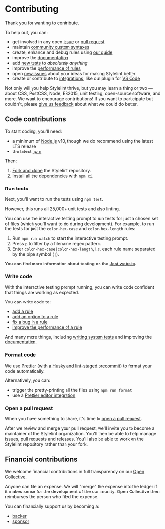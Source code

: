 # Contributing

Thank you for wanting to contribute.

To help out, you can:

- get involved in any open [issue](https://github.com/stylelint/stylelint/issues) or [pull request](https://github.com/stylelint/stylelint/pulls)
- maintain [community custom syntaxes](docs/developer-guide/syntaxes.md)
- create, enhance and debug rules using [our guide](docs/developer-guide/rules.md)
- improve the [documentation](docs/)
- add [new tests](https://github.com/stylelint/stylelint/issues?q=is%3Aopen+is%3Aissue+label%3A%22type%3A+tests%22) to _absolutely anything_
- improve the [performance of rules](docs/developer-guide/rules.md#improve-the-performance-of-a-rule)
- open [new issues](https://github.com/stylelint/stylelint/issues/new/choose) about your ideas for making Stylelint better
- create or contribute to [integrations](docs/user-guide/integrations/editor.md), like our plugin for [VS Code](https://github.com/stylelint/vscode-stylelint)

Not only will you help Stylelint thrive, but you may learn a thing or two — about CSS, PostCSS, Node, ES2015, unit testing, open-source software, and more. We want to encourage contributions! If you want to participate but couldn't, please [give us feedback](https://github.com/stylelint/stylelint/issues/new) about what we could do better.

## Code contributions

To start coding, you'll need:

- a minimum of [Node.js](https://nodejs.org/en/) v10, though we do recommend using the latest LTS release
- the latest [npm](https://www.npmjs.com/)

Then:

1. [Fork and clone](https://guides.github.com/activities/forking/) the Stylelint repository.
2. Install all the dependencies with `npm ci`.

### Run tests

Next, you'll want to run the tests using `npm test`.

However, this runs all 25,000+ unit tests and also linting.

You can use the interactive testing prompt to run tests for just a chosen set of files (which you'll want to do during development). For example, to run the tests for just the `color-hex-case` and `color-hex-length` rules:

1. Run `npm run watch` to start the interactive testing prompt.
2. Press `p` to filter by a filename regex pattern.
3. Enter `color-hex-case|color-hex-length`, i.e. each rule name separated by the pipe symbol (`|`).

You can find more information about testing on the [Jest website](https://jestjs.io/).

### Write code

With the interactive testing prompt running, you can write code confident that things are working as expected.

You can write code to:

- [add a rule](docs/developer-guide/rules.md#add-a-rule)
- [add an option to a rule](docs/developer-guide/rules.md#add-an-option-to-a-rule)
- [fix a bug in a rule](docs/developer-guide/rules.md#fix-a-bug-in-a-rule)
- [improve the performance of a rule](docs/developer-guide/rules.md#improve-the-performance-of-a-rule)

And many more things, including [writing system tests](docs/developer-guide/system-tests.md) and improving the [documentation](docs/).

### Format code

We use [Prettier](https://prettier.io/) (with [a Husky and lint-staged precommit](https://prettier.io/docs/en/precommit.html)) to format your code automatically.

Alternatively, you can:

- trigger the pretty-printing all the files using `npm run format`
- use a [Prettier editor integration](https://prettier.io/docs/en/editors.html)

### Open a pull request

When you have something to share, it's time to [open a pull request](https://help.github.com/en/github/collaborating-with-issues-and-pull-requests/creating-a-pull-request-from-a-fork).

After we review and merge your pull request, we'll invite you to become a maintainer of the Stylelint organization. You'll then be able to help manage issues, pull requests and releases. You'll also be able to work on the Stylelint repository rather than your fork.

## Financial contributions

We welcome financial contributions in full transparency on our [Open Collective](https://opencollective.com/stylelint).

Anyone can file an expense. We will "merge" the expense into the ledger if it makes sense for the development of the community. Open Collective then reimburses the person who filed the expense.

You can financially support us by becoming a:

- [backer](https://opencollective.com/stylelint#backer)
- [sponsor](https://opencollective.com/stylelint#sponsor)

